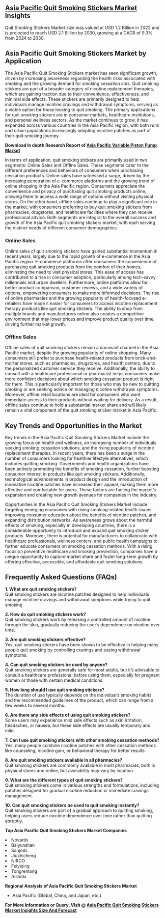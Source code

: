 <h2><a href="https://www.verifiedmarketreports.com/download-sample/?rid=335726&amp;utm_source=Github-Feb&amp;utm_medium=219" target="_blank">Asia Pacific Quit Smoking Stickers Market</a> Insights</h2><p>Quit Smoking Stickers Market size was valued at USD 1.2 Billion in 2022 and is projected to reach USD 2.1 Billion by 2030, growing at a CAGR of 9.3% from 2024 to 2030.</p><p><h2>Asia Pacific Quit Smoking Stickers Market by Application</h2> <p>The Asia Pacific Quit Smoking Stickers market has seen significant growth, driven by increasing awareness regarding the health risks associated with smoking and the growing demand for smoking cessation aids. Quit smoking stickers are part of a broader category of nicotine replacement therapies, which are gaining traction due to their convenience, effectiveness, and minimal side effects. These stickers are primarily designed to help individuals manage nicotine cravings and withdrawal symptoms, serving as a viable option for those looking to quit smoking. The primary applications for quit smoking stickers are in consumer markets, healthcare institutions, and personal wellness sectors. As the market continues to grow, it has expanded across various countries in the Asia Pacific region, with both rural and urban populations increasingly adopting nicotine patches as part of their quit-smoking journey. <p><strong>Download In depth Research Report of <a href="https://www.verifiedmarketreports.com/download-sample/?rid=236118&amp;utm_source=Pulse-Dec&amp;utm_medium=219" target="_blank">Asia Pacific Variable Piston Pump Market</a></strong></p> In terms of application, quit smoking stickers are primarily used in two segments: Online Sales and Offline Sales. These segments cater to the different preferences and behaviors of consumers when purchasing cessation products. Online sales have witnessed a surge, driven by the increasing penetration of e-commerce platforms and the growing trend of online shopping in the Asia Pacific region. Consumers appreciate the convenience and privacy of purchasing quit smoking products online, allowing them to access a wide range of options without visiting physical stores. On the other hand, offline sales continue to play a significant role in the market, with consumers preferring to buy quit smoking stickers from pharmacies, drugstores, and healthcare facilities where they can receive professional advice. Both segments are integral to the overall success and growth of the Asia Pacific quit smoking stickers market, with each serving the distinct needs of different consumer demographics. <h3>Online Sales</h3> <p>Online sales of quit smoking stickers have gained substantial momentum in recent years, largely due to the rapid growth of e-commerce in the Asia Pacific region. E-commerce platforms offer consumers the convenience of purchasing quit smoking products from the comfort of their homes, eliminating the need to visit physical stores. This ease of access has contributed to a rise in consumer adoption, particularly among tech-savvy millennials and urban dwellers. Furthermore, online platforms allow for better product comparison, customer reviews, and a wide variety of options, empowering consumers to make more informed decisions. The rise of online pharmacies and the growing popularity of health-focused e-retailers have made it easier for consumers to access nicotine replacement therapy products like quit smoking stickers. The ability to shop from multiple brands and manufacturers online also creates a competitive environment that may lower prices and improve product quality over time, driving further market growth. <h3>Offline Sales</h3> <p>Offline sales of quit smoking stickers remain a dominant channel in the Asia Pacific market, despite the growing popularity of online shopping. Many consumers still prefer to purchase health-related products from brick-and-mortar stores, such as pharmacies, drugstores, and health centers, due to the personalized customer service they receive. Additionally, the ability to consult with a healthcare professional or pharmacist helps consumers make more confident decisions about which smoking cessation product is right for them. This is particularly important for those who may be new to quitting smoking or are seeking advice on managing nicotine withdrawal symptoms. Moreover, offline retail locations are ideal for consumers who want immediate access to their products without waiting for delivery. As a result, offline sales continue to hold a substantial market share and will likely remain a vital component of the quit smoking sticker market in Asia Pacific. <h2>Key Trends and Opportunities in the Market</h2> <p>Key trends in the Asia Pacific Quit Smoking Stickers Market include the growing focus on health and wellness, an increasing number of individuals seeking smoking cessation solutions, and the rising popularity of nicotine replacement therapies. In recent years, there has been a surge in the number of consumers looking for healthier lifestyle alternatives, which includes quitting smoking. Governments and health organizations have been actively promoting the benefits of smoking cessation, further boosting consumer interest in products like quit smoking stickers. Additionally, technological advancements in product design and the introduction of innovative nicotine patches have increased their appeal, making them more effective and comfortable for users. These factors are fueling the market’s expansion and creating new growth avenues for companies in the industry. <p>Opportunities in the Asia Pacific Quit Smoking Stickers Market include targeting emerging economies with rising smoking-related health issues, improving consumer education about the benefits of nicotine patches, and expanding distribution networks. As awareness grows about the harmful effects of smoking, especially in developing countries, there is a considerable opportunity to introduce and expand quit smoking sticker products. Moreover, there is potential for manufacturers to collaborate with healthcare professionals, wellness centers, and public health campaigns to further educate consumers on smoking cessation methods. With a rising focus on preventive healthcare and smoking prevention, companies have a unique opportunity to capture market share and foster long-term growth by offering effective, accessible, and affordable quit smoking solutions. <h2>Frequently Asked Questions (FAQs)</h2> <p><b>1. What are quit smoking stickers?</b><br>Quit smoking stickers are nicotine patches designed to help individuals manage nicotine cravings and withdrawal symptoms while trying to quit smoking.</p> <p><b>2. How do quit smoking stickers work?</b><br>Quit smoking stickers work by releasing a controlled amount of nicotine through the skin, gradually reducing the user’s dependence on nicotine over time.</p> <p><b>3. Are quit smoking stickers effective?</b><br>Yes, quit smoking stickers have been shown to be effective in helping many people quit smoking by controlling cravings and easing withdrawal symptoms.</p> <p><b>4. Can quit smoking stickers be used by anyone?</b><br>Quit smoking stickers are generally safe for most adults, but it’s advisable to consult a healthcare professional before using them, especially for pregnant women or those with certain medical conditions.</p> <p><b>5. How long should I use quit smoking stickers?</b><br>The duration of use typically depends on the individual’s smoking habits and the recommended guidelines of the product, which can range from a few weeks to several months.</p> <p><b>6. Are there any side effects of using quit smoking stickers?</b><br>Some users may experience mild side effects such as skin irritation, headaches, or nausea, but these side effects are usually temporary and mild.</p> <p><b>7. Can I use quit smoking stickers with other smoking cessation methods?</b><br>Yes, many people combine nicotine patches with other cessation methods like counseling, nicotine gum, or behavioral therapy for better results.</p> <p><b>8. Are quit smoking stickers available in all pharmacies?</b><br>Quit smoking stickers are commonly available in most pharmacies, both in physical stores and online, but availability may vary by location.</p> <p><b>9. What are the different types of quit smoking stickers?</b><br>Quit smoking stickers come in various strengths and formulations, including patches designed for gradual nicotine reduction or immediate cravings management.</p> <p><b>10. Can quit smoking stickers be used to quit smoking instantly?</b><br>Quit smoking stickers are part of a gradual approach to quitting smoking, helping users reduce nicotine dependence over time rather than quitting abruptly.</p> </p><p><strong>Top Asia Pacific Quit Smoking Stickers Market Companies</strong></p><div data-test-id=""><p><li>Novartis</li><li> Baiyunshan</li><li> Sanjods</li><li> Jiuzhicheng</li><li> NIRCO</li><li> Feiyiqing</li><li> Tongrentang</li><li> Aishida</li></p><div><strong>Regional Analysis of&nbsp;Asia Pacific Quit Smoking Stickers Market</strong></div><ul><li dir="ltr"><p dir="ltr">Asia Pacific (Global, China, and Japan, etc.)</p></li></ul><p><strong>For More Information or Query, Visit @&nbsp;</strong><strong><a href="https://www.verifiedmarketreports.com/product/quit-smoking-stickers-market/?utm_source=Github-Feb&amp;utm_medium=219" target="_blank">Asia Pacific Quit Smoking Stickers Market Insights Size And Forecast</a></strong></p></div><h2>&nbsp;</h2><div data-test-id="">&nbsp;</div>
